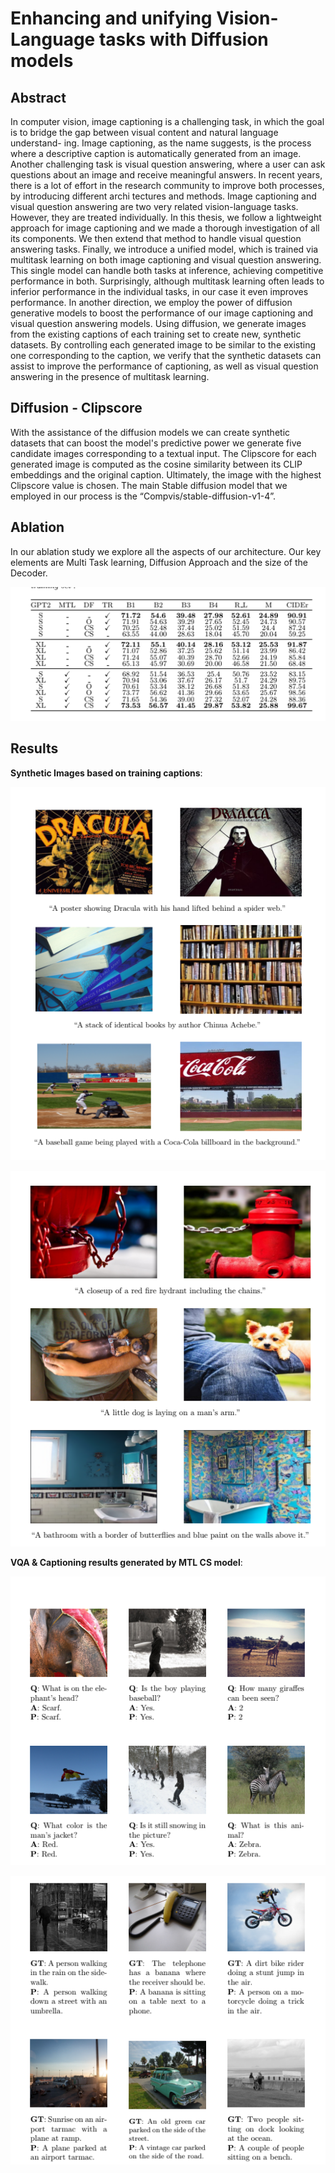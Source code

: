 # Enhancing and unifying Vision-Language tasks with Diffusion models


## Abstract
In computer vision, image captioning is a challenging task, in which the goal
is to bridge the gap between visual content and natural language understand-
ing. Image captioning, as the name suggests, is the process where a descriptive
caption is automatically generated from an image. Another challenging task
is visual question answering, where a user can ask questions about an image
and receive meaningful answers. In recent years, there is a lot of effort in the
research community to improve both processes, by introducing different archi
tectures and methods. Image captioning and visual question answering are two
very related vision-language tasks. However, they are treated individually.
In this thesis, we follow a lightweight approach for image captioning and we
made a thorough investigation of all its components. We then extend that
method to handle visual question answering tasks. Finally, we introduce a
unified model, which is trained via multitask learning on both image captioning
and visual question answering. This single model can handle both tasks at
inference, achieving competitive performance in both. Surprisingly, although
multitask learning often leads to inferior performance in the individual tasks, in
our case it even improves performance.
In another direction, we employ the power of diffusion generative models to
boost the performance of our image captioning and visual question answering
models. Using diffusion, we generate images from the existing captions of each
training set to create new, synthetic datasets. By controlling each generated
image to be similar to the existing one corresponding to the caption, we verify
that the synthetic datasets can assist to improve the performance of captioning,
as well as visual question answering in the presence of multitask learning.


## Diffusion - Clipscore
With the assistance of the diffusion models we can create synthetic datasets that can boost the model's predictive power
we generate five candidate images corresponding to a textual input. The Clipscore for each generated image 
is computed as the cosine similarity between its CLIP embeddings and the original caption. 
Ultimately, the image with the highest Clipscore value is chosen.
The main Stable diffusion model that we employed in our process is the “Compvis/stable-diffusion-v1-4”.

## Ablation
In our ablation study we explore all the aspects of our architecture.
Our key elements are Multi Task learning, Diffusion Approach and the size of the Decoder.

![Example Image](images_md/3.png)


## Results

**Synthetic Images based on training captions**:

<p align="center">
  <img src="images_md/1.png" alt="Synthetic Image from TextCaps">
</p>

<p align="center">
  <img src="images_md/5.png" alt="Synthetic Image from COCO">
</p>

**VQA & Captioning results generated by MTL CS model**:

<p align="center">
  <img src="images_md/2.png" alt="Image Captioning">
</p>

<p align="center">
  <img src="images_md/4.png" alt="Visual Question Answering">
</p>

